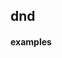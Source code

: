 ## dnd

#### examples

<!-- example(dnd:dnd-child-example) -->
<!-- example(dnd:dnd-structure-example) -->
<!-- example(dnd:dnd-placeholder-example) -->
<!-- example(dnd:dnd-not-cdk-example) -->
<!-- example(dnd:dnd-nest-example) -->
<!-- example(dnd:dnd-grid-resize-example) -->
<!-- example(dnd:dnd-grid-example) -->
<!-- example(dnd:dnd-flex-row-example) -->
<!-- example(dnd:dnd-flex-column-example) -->
<!-- example(dnd:dnd-drag-container-example) -->